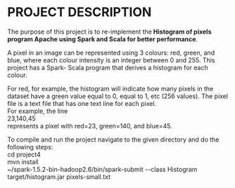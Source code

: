 # PROJECT DESCRIPTION


The purpose of this project is to re-implement the<b> Histogram of pixels program Apache using Spark and Scala for better performance</b>.

A pixel in an image can be represented using 3 colours: red, green, and blue, where each colour intensity is an integer between 0 and 255. This project has a Spark- Scala program that derives a histogram for each colour. 

For red, for example, the histogram will indicate how many pixels in the dataset have a green value equal to 0, equal to 1, etc (256 values). The pixel file is a text file that has one text line for each pixel.<br /> For example, the line<br />
23,140,45 <br />
represents a pixel with red=23, green=140, and blue=45.


To compile and run the project navigate to the given directory and do the following steps:<br />
cd project4<br />
mvn install<br />
~/spark-1.5.2-bin-hadoop2.6/bin/spark-submit --class Histogram target/histogram.jar pixels-small.txt
